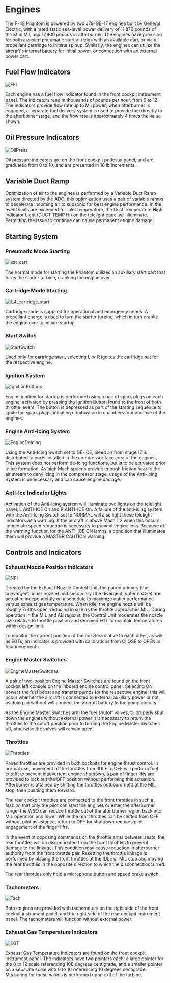 # Engines

The F-4E Phantom is powered by two J79-GE-17 engines built by General Electric,
with a rated static sea-level power delivery of 11,870 pounds of thrust in Mil,
and 17,900 pounds in afterburner. The engines have provision for both assisted
pneumatic start at fields with an available cart, or via a propellant cartridge
to initiate spinup. Similarly, the engines can utilize the aircraft's internal
battery for initial power, or connection with an external power cart.

## Fuel Flow Indicators

![FFI](../../img/FFI.png)

Each engine has a fuel flow indicator found in the front cockpit instrument
panel. The indicators read in thousands of pounds per hour, from 0 to 12. The
indicators provide flow rate up to Mil power; when afterburner is engaged, a
separate fuel delivery system is used to provide fuel directly to the
afterburner stage, and the flow rate is approximately 4 times the value shown.

## Oil Pressure Indicators

![OilPress](../../img/OilPress.png)

Oil pressure indicators are on the front cockpit pedestal panel, and are
graduated from 0 to 10, and are presented in 10 lb increments.

## Variable Duct Ramp

Optimization of air to the engines is performed by a Variable Duct Ramp system
directed by the ADC; this optimization uses a pair of variable ramps to
decelerate incoming air to subsonic for best engine performance. In the event
limits are exceeded for inlet temperature, the Duct Temperature High Indicator
Light (DUCT TEMP HI) on the telelight panel will illuminate. Permitting the
issue to continue can cause permanent engine damage.

## Starting System

### Pneumatic Mode Starting

![ext_cart](../../img/ext_ground_cart.png)

The normal mode for starting the Phantom utilizes an auxiliary start cart that
turns the starter turbine, cranking the engine over.

### Cartridge Mode Starting

![f_4_cartridge_start](../../img/f_4_cartridge_start.png)

Cartridge mode is supplied for operational and emergency needs. A propellant
charge is used to turn the starter turbine, which in turn cranks the engine over
to initiate startup.

### Start Switch

![StartSwitch](../../img/pilot_start_switch.png)

Used only for cartridge start, selecting L or R ignites the cartridge set for
the respective engine.

### Ignition System

![IgnitionButtons](../../img/pilot_ignition_system.png)

Engine ignition for startup is performed using a pair of spark plugs on each
engine, activated by pressing the Ignition Button found to the front of both
throttle levers. The button is depressed as part of the starting sequence to
ignite the spark plugs, initiating combustion in chambers four and five of the
engines.

### Engine Anti-Icing System

![EngineDeIcing](../../img/pilot_engine_de_ice.png)

Using the Anti-Icing Switch set to DE-ICE, bleed air from stage 17 is
distributed to ports installed in the compressor face area of the engines. This
system does not perform de-icing functions, but is to be activated prior to ice
formation. As high Mach speeds provide enough friction heat to the air stream to
deny icing in the compressor stage, usage of the Anti-Icing System is
unnecessary and can cause engine damage.

### Anti-Ice Indicator Lights

Activation of the Anti-Icing system will illuminate two lights on the telelight
panel, L ANTI-ICE On and R ANTI-ICE On. A failure of the anti-icing system with
the Anti-Icing Switch set to NORMAL will also light these telelight indicators
as a warning. If the aircraft is above Mach 1.2 when this occurs, immediate
speed reduction is necessary to prevent engine loss. Because of the warning
function for the ANTI-ICE ON lamps, a condition that illuminates them will
provide a MASTER CAUTION warning.

## Controls and Indicators

### Exhaust Nozzle Position Indicators

![NPI](../../img/NPI.png)

Directed by the Exhaust Nozzle Control Unit, the paired primary (the convergent,
inner nozzle) and secondary (the divergent, outer nozzle) are actuated
independently on a schedule to maximize outlet performance versus exhaust gas
temperature. When idle, the engine nozzle will be roughly 7/8ths open, reducing
in size as the throttle approaches MIL. During operation in the MIL and AB
regions, the Control Unit moderates the nozzle size relative to throttle
position and received EGT to maintain temperatures within design limit.

To monitor the current position of the nozzles relative to each other, as well
as EGTs, an indicator is provided with calibrations from CLOSE to OPEN in four
increments.

### Engine Master Switches

![EngineMasterSwitches](../../img/pilot_engine_master_switches.png)

A pair of two-position Engine Master Switches are found on the front cockpit
left console on the inboard engine control panel. Selecting ON powers the fuel
boost and transfer pumps for the respective engine; this will occur whether the
aircraft is connected to external auxiliary power or not, as doing so without
will connect the aircraft battery to the pump circuits.

As the Engine Master Switches arm the fuel shutoff valves, to properly shut down
the engines without external power it is necessary to return the throttles to
the cutoff position prior to turning the Engine Master Switches off, otherwise
the valves will remain open.

### Throttles

![Throttles](../../img/pilot_throttles.png)

Paired throttles are provided in both cockpits for engine thrust control. In
normal use, movement of the throttles from IDLE to OFF will perform fuel cutoff;
to prevent inadvertent engine shutdown, a pair of finger lifts are provided to
lock out the OFF position without performing this actuation. Afterburner is
attained by shifting the throttles outboard (left) at the MIL stop, then pushing
them forward.

The rear cockpit throttles are connected to the front throttles in such a
fashion that only the pilot can start the engines or enter the afterburner
range; the WSO can reduce throttle out of the afterburner region back into MIL
operation and lower. While the rear throttles can be shifted from OFF without
pilot assistance, return to OFF for shutdown requires pilot engagement of the
finger lifts.

In the event of opposing commands on the throttle arms between seats, the rear
throttles will be disconnected from the front throttles to prevent damage to the
linkage. This condition may cause reduction in afterburner authority from the
front throttle pair. Resetting the throttle linkage is performed by placing the
front throttles at the IDLE or MIL stop and moving the rear throttles in the
opposite direction to which the disconnect occurred.

The rear throttles only hold a microphone button and speed brake switch.

### Tachometers

![Tach](../../img/Tach.png)

Both engines are provided with tachometers on the right side of the front
cockpit instrument panel, and the right side of the rear cockpit instrument
panel. The tachometers will function without external power.

### Exhaust Gas Temperature Indicators

![EGT](../../img/EGT.png)

Exhaust Gas Temperature Indicators are found on the front cockpit instrument
panel. The indicators have two pointers each: a large pointer for the 0 to 12
scale referencing 100 degrees centigrade, and a smaller pointer on a separate
scale with 0 to 10 referencing 10 degrees centigrade. Measuring for these values
is performed upon exit of the turbine.
